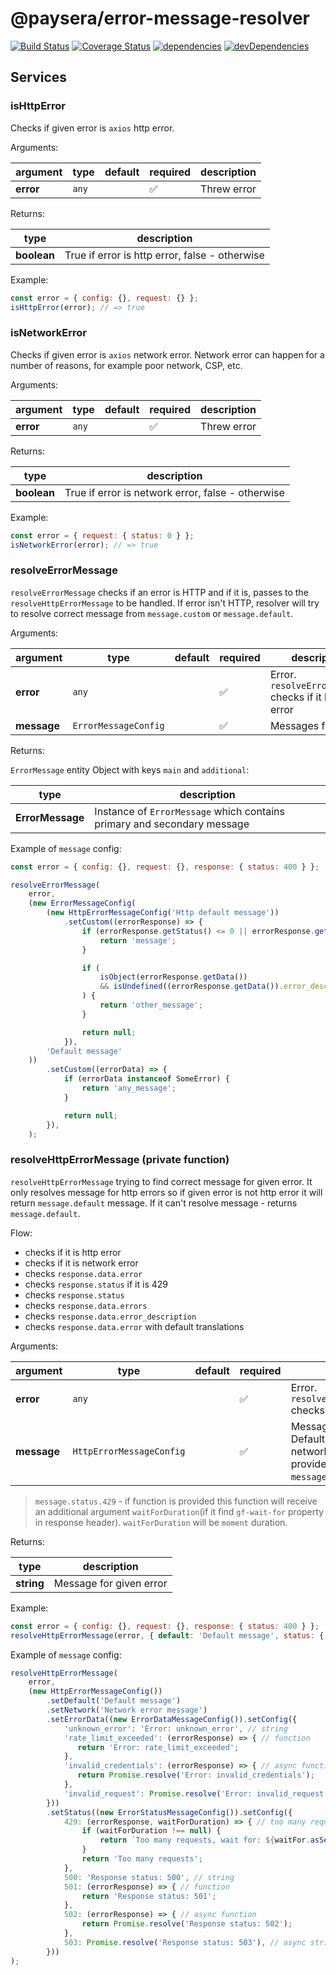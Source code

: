 # @paysera/error-message-resolver

[![Build Status](https://travis-ci.com/paysera/js-lib-error-message-resolver.svg?branch=master)](https://travis-ci.com/paysera/js-lib-error-message-resolver)
[![Coverage Status](https://coveralls.io/repos/github/paysera/js-lib-error-message-resolver/badge.svg?branch=master)](https://coveralls.io/github/paysera/js-lib-error-message-resolver?branch=master)
[![dependencies](https://david-dm.org/paysera/js-lib-error-message-resolver.svg)](https://david-dm.org/paysera/js-lib-error-message-resolver)
[![devDependencies](https://david-dm.org/paysera/js-lib-error-message-resolver/dev-status.svg)](https://david-dm.org/paysera/js-lib-error-message-resolver#info=devDependencies)

## Services

### isHttpError

Checks if given error is `axios` http error.

Arguments:

| argument  | type  | default | required           | description |
|-----------|-------|---------|--------------------|-------------|
| **error** | `any` |         | :white_check_mark: | Threw error |

Returns:

| type        | description                                    |
|-------------|------------------------------------------------|
| **boolean** | True if error is http error, false - otherwise |

Example:
```js
const error = { config: {}, request: {} };
isHttpError(error); // => true
```

### isNetworkError

Checks if given error is `axios` network error. Network error can happen for a number of reasons, for example poor
network, CSP, etc.

Arguments:

| argument  | type  | default | required           | description |
|-----------|-------|---------|--------------------|-------------|
| **error** | `any` |         | :white_check_mark: | Threw error |

Returns:

| type        | description                                       |
|-------------|---------------------------------------------------|
| **boolean** | True if error is network error, false - otherwise |

Example:
```js
const error = { request: { status: 0 } };
isNetworkError(error); // => true
```

### resolveErrorMessage

`resolveErrorMessage` checks if an error is HTTP and if it is, passes to the `resolveHttpErrorMessage` to be handled. If
error isn't HTTP, resolver will try to resolve correct message from `message.custom` or `message.default`.

Arguments:

| argument    | type                 | default | required           | description                                                        |
|-------------|----------------------|---------|--------------------|--------------------------------------------------------------------|
| **error**   | `any`                |         | :white_check_mark: | Error. `resolveErrorMessage` checks if it http error               |
| **message** | `ErrorMessageConfig` |         | :white_check_mark: | Messages for error                                                 |

Returns:

`ErrorMessage` entity Object with keys `main` and `additional`:

| type             | description                                                             |
|------------------|-------------------------------------------------------------------------|
| **ErrorMessage** | Instance of `ErrorMessage` which contains primary and secondary message |

Example of `message` config:
```js
const error = { config: {}, request: {}, response: { status: 400 } };

resolveErrorMessage(
    error,
    (new ErrorMessageConfig(
        (new HttpErrorMessageConfig('Http default message'))
            .setCustom((errorResponse) => {
                if (errorResponse.getStatus() <= 0 || errorResponse.getStatus() >= 500) {
                    return 'message';
                }

                if (
                    isObject(errorResponse.getData())
                    && isUndefined((errorResponse.getData()).error_description)
                ) {
                    return 'other_message';
                }

                return null;
            }),
        'Default message'
    ))
        .setCustom((errorData) => {
            if (errorData instanceof SomeError) {
                return 'any_message';
            }

            return null;
        }),
    );
```

### resolveHttpErrorMessage (private function)

`resolveHttpErrorMessage` trying to find correct message for given error.
It only resolves message for http errors so if given error is not http error it will return `message.default` message.
If it can't resolve message - returns `message.default`.

Flow:
- checks if it is http error
- checks if it is network error
- checks `response.data.error`
- checks `response.status` if it is 429
- checks `response.status`
- checks `response.data.errors`
- checks `response.data.error_description`
- checks `response.data.error` with default translations

Arguments:

| argument    | type                     | default | required           | description                                                                                                  |
|-------------|--------------------------|---------|--------------------|--------------------------------------------------------------------------------------------------------------|
| **error**   | `any`                    |         | :white_check_mark: | Error. `resolveHttpErrorMessage` checks if it http error                                                     |
| **message** | `HttpErrorMessageConfig` |         | :white_check_mark: | Messages for error. Default message and network error must be provided(`message.default`, `message.network`) |

> `message.status.429` - if function is provided this function will receive an additional argument `waitForDuration`(if
it find `gf-wait-for` property in response header). `waitForDuration` will be `moment` duration.

Returns:

| type       | description             |
|------------|-------------------------|
| **string** | Message for given error |


Example:
```js
const error = { config: {}, request: {}, response: { status: 400 } };
resolveHttpErrorMessage(error, { default: 'Default message', status: { 400: 'Not found' } }); // => Not found
```

Example of `message` config:
```js
resolveHttpErrorMessage(
    error,
    (new HttpErrorMessageConfig())
        .setDefault('Default message')
        .setNetwork('Network error message')
        .setErrorData((new ErrorDataMessageConfig()).setConfig({
            'unknown_error': 'Error: unknown_error', // string
            'rate_limit_exceeded': (errorResponse) => { // function
               return 'Error: rate_limit_exceeded';
            },
            'invalid_credentials': (errorResponse) => { // async function
               return Promise.resolve('Error: invalid_credentials');
            },
            'invalid_request': Promise.resolve('Error: invalid_request'), // async string
        }))
        .setStatus((new ErrorStatusMessageConfig()).setConfig({
            429: (errorResponse, waitForDuration) => { // too many request function
                if (waitForDuration !== null) {
                    return `Too many requests, wait for: ${waitFor.asSeconds()}`;
                }
                return 'Too many requests';
            },
            500: 'Response status: 500', // string
            501: (errorResponse) => { // function
                return 'Response status: 501';
            },
            502: (errorResponse) => { // async function
                return Promise.resolve('Response status: 502');
            },
            503: Promise.resolve('Response status: 503'), // async string
        }))
);
```


